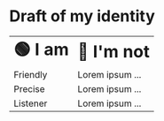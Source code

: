 # Draft of my identity

<table border="0">
<tr>
    <td><b style="font-size:30px">🟢 I am</b></td>
    <td><b style="font-size:30px">🔴 I'm not</b></td>
</tr>
<tr>
    <td>Friendly</td>
    <td>Lorem ipsum ...</td>
</tr>
<tr>
    <td>Precise</td>
    <td>Lorem ipsum ...</td>
</tr>
<tr>
    <td>Listener</td>
    <td>Lorem ipsum ...</td>
</tr>
</table>
